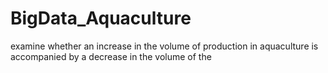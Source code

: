 # BigData_Aquaculture
examine whether an increase in the volume of production in   aquaculture is accompanied by a decrease in the volume of the 
